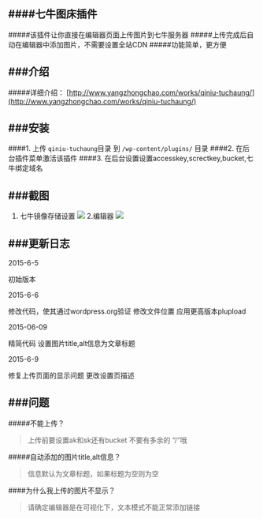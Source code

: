 ####七牛图床插件
---
#####该插件让你直接在编辑器页面上传图片到七牛服务器
#####上传完成后自动在编辑器中添加图片，不需要设置全站CDN
#####功能简单，更方便

###介绍
---
#####详细介绍： [http://www.yangzhongchao.com/works/qiniu-tuchaung/](http://www.yangzhongchao.com/works/qiniu-tuchaung/)

###安装
---
####1. 上传 `qiniu-tuchaung`目录 到 `/wp-content/plugins/` 目录
####2. 在后台插件菜单激活该插件
####3. 在后台设置设置accesskey,screctkey,bucket,七牛绑定域名

###截图
---

1. 七牛镜像存储设置
![](http://img.yangzhongchao.com/img-2015-06-13-001.png)
2.编辑器
![](http://img.yangzhongchao.com/screenshot-2.png)

###更新日志
---
2015-6-5

初始版本
 
2015-6-6

修改代码，使其通过wordpress.org验证
修改文件位置
应用更高版本plupload

2015-06-09

精简代码
设置图片title,alt信息为文章标题

2015-6-9

修复上传页面的显示问题
更改设置页描述

###问题
---

#####不能上传？

>上传前要设置ak和sk还有bucket
不要有多余的 “/”哦

#####自动添加的图片title,alt信息？

>信息默认为文章标题，如果标题为空则为空

####为什么我上传的图片不显示？

>请确定编辑器是在可视化下，文本模式不能正常添加链接





 